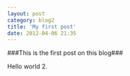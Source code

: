 ```yaml
---
layout: post
category: blog2
title: 'My first post'
date: 2012-04-06 21:35
---
```

###This is the first post on this blog###

Hello world 2.

